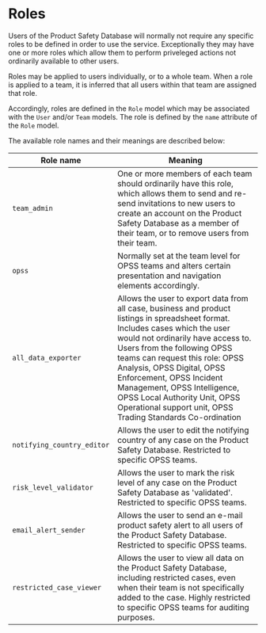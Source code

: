 # Roles

Users of the Product Safety Database will normally not require any specific roles to be defined in order to use the service. Exceptionally they may have one or more roles which allow them to perform priveleged actions not ordinarily available to other users.

Roles may be applied to users individually, or to a whole team. When a role is applied to a team, it is inferred that all users within that team are assigned that role.

Accordingly, roles are defined in the `Role` model which may be associated with the `User` and/or `Team` models. The role is defined by the `name` attribute of the `Role` model.

The available role names and their meanings are described below:

|Role name|Meaning|
|---------|-------|
|`team_admin`|One or more members of each team should ordinarily have this role, which allows them to send and re-send invitations to new users to create an account on the Product Safety Database as a member of their team, or to remove users from their team.|
|`opss`|Normally set at the team level for OPSS teams and alters certain presentation and navigation elements accordingly.|
|`all_data_exporter`|Allows the user to export data from all case, business and product listings in spreadsheet format. Includes cases which the user would not ordinarily have access to. Users from the following OPSS teams can request this role: OPSS Analysis, OPSS Digital, OPSS Enforcement, OPSS Incident Management, OPSS Intelligence, OPSS Local Authority Unit, OPSS Operational support unit, OPSS Trading Standards Co-ordination|
|`notifying_country_editor`|Allows the user to edit the notifying country of any case on the Product Safety Database.  Restricted to specific OPSS teams.|
|`risk_level_validator`|Allows the user to mark the risk level of any case on the Product Safety Database as 'validated'. Restricted to specific OPSS teams.|
|`email_alert_sender`|Allows the user to send an e-mail product safety alert to all users of the Product Safety Database. Restricted to specific OPSS teams.|
|`restricted_case_viewer`|Allows the user to view all data on the Product Safety Database, including restricted cases, even when their team is not specifically added to the case. Highly restricted to specific OPSS teams for auditing purposes.|
